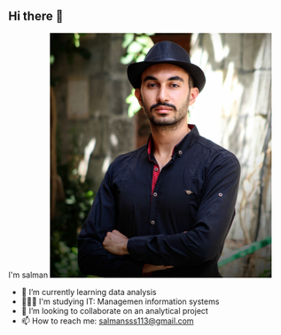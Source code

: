 ## Hi there 👋
I'm salman
<img src="https://github.com/salmanaljbae/salmanaljbae/blob/main/assets/salman.jpg" alt="" width= "400">


- 🌱 I’m currently learning data analysis
- 👨🏻‍🎓 I'm studying IT: Managemen information systems
- 👯 I’m looking to collaborate on an analytical project
- 📫 How to reach me: salmansss113@gmail.com
  

